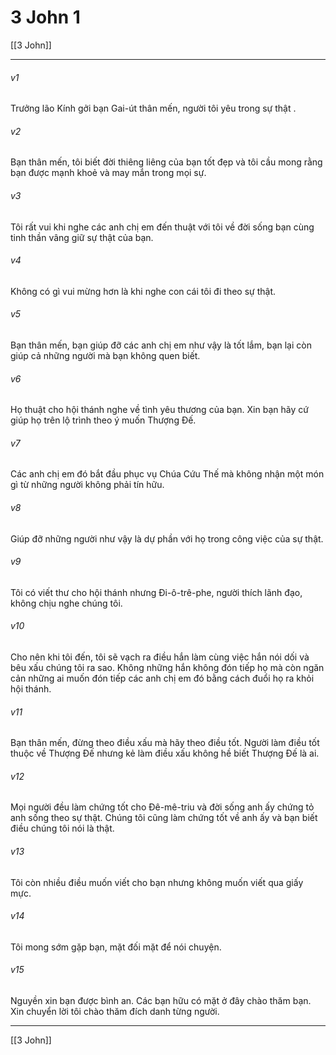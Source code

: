 # 3 John 1

[[3 John]]
***



###### v1 
Trưởng lão Kính gởi bạn Gai-út thân mến, người tôi yêu trong sự thật . 

###### v2 
Bạn thân mến, tôi biết đời thiêng liêng của bạn tốt đẹp và tôi cầu mong rằng bạn được mạnh khoẻ và may mắn trong mọi sự. 

###### v3 
Tôi rất vui khi nghe các anh chị em đến thuật với tôi về đời sống bạn cùng tinh thần vâng giữ sự thật của bạn. 

###### v4 
Không có gì vui mừng hơn là khi nghe con cái tôi đi theo sự thật. 

###### v5 
Bạn thân mến, bạn giúp đỡ các anh chị em như vậy là tốt lắm, bạn lại còn giúp cả những người mà bạn không quen biết. 

###### v6 
Họ thuật cho hội thánh nghe về tình yêu thương của bạn. Xin bạn hãy cứ giúp họ trên lộ trình theo ý muốn Thượng Đế. 

###### v7 
Các anh chị em đó bắt đầu phục vụ Chúa Cứu Thế mà không nhận một món gì từ những người không phải tín hữu. 

###### v8 
Giúp đỡ những người như vậy là dự phần với họ trong công việc của sự thật. 

###### v9 
Tôi có viết thư cho hội thánh nhưng Đi-ô-trê-phe, người thích lãnh đạo, không chịu nghe chúng tôi. 

###### v10 
Cho nên khi tôi đến, tôi sẽ vạch ra điều hắn làm cùng việc hắn nói dối và bêu xấu chúng tôi ra sao. Không những hắn không đón tiếp họ mà còn ngăn cản những ai muốn đón tiếp các anh chị em đó bằng cách đuổi họ ra khỏi hội thánh. 

###### v11 
Bạn thân mến, đừng theo điều xấu mà hãy theo điều tốt. Người làm điều tốt thuộc về Thượng Đế nhưng kẻ làm điều xấu không hề biết Thượng Đế là ai. 

###### v12 
Mọi người đều làm chứng tốt cho Đê-mê-triu và đời sống anh ấy chứng tỏ anh sống theo sự thật. Chúng tôi cũng làm chứng tốt về anh ấy và bạn biết điều chúng tôi nói là thật. 

###### v13 
Tôi còn nhiều điều muốn viết cho bạn nhưng không muốn viết qua giấy mực. 

###### v14 
Tôi mong sớm gặp bạn, mặt đối mặt để nói chuyện. 

###### v15 
Nguyền xin bạn được bình an. Các bạn hữu có mặt ở đây chào thăm bạn. Xin chuyển lời tôi chào thăm đích danh từng người.

***
[[3 John]]
